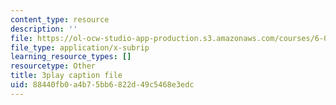 ```yaml
---
content_type: resource
description: ''
file: https://ol-ocw-studio-app-production.s3.amazonaws.com/courses/6-01sc-introduction-to-electrical-engineering-and-computer-science-i-spring-2011/88440fb0a4b75bb6822d49c5468e3edc_qB5wq5L6EL4.vtt
file_type: application/x-subrip
learning_resource_types: []
resourcetype: Other
title: 3play caption file
uid: 88440fb0-a4b7-5bb6-822d-49c5468e3edc
---
```

